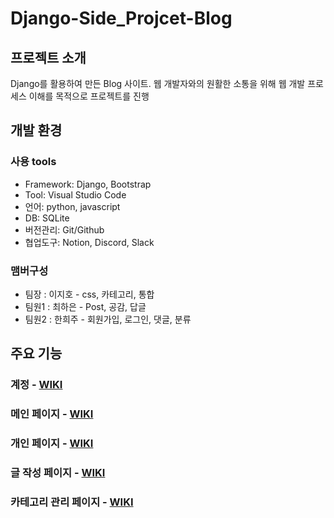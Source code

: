 # Django-Side_Projcet-Blog

## 프로젝트 소개
Django를 활용하여 만든 Blog 사이트. 웹 개발자와의 원활한 소통을 위해 웹 개발 프로세스 이해를 목적으로 프로젝트를 진행

## 개발 환경

### 사용 tools
- Framework: Django, Bootstrap
- Tool: Visual Studio Code
- 언어: python, javascript
- DB: SQLite
- 버전관리: Git/Github
- 협업도구: Notion, Discord, Slack

### 맴버구성
- 팀장 : 이지호 - css, 카테고리, 통합
- 팀원1 : 최하은 - Post, 공감, 답글
- 팀원2 : 한희주 - 회원가입, 로그인, 댓글, 분류

## 주요 기능

### 계정 - [WIKI](https://github.com/0choki0/makeBlog/wiki/%EA%B3%84%EC%A0%95)

### 메인 페이지 - [WIKI](https://github.com/0choki0/makeBlog/wiki/%EB%A9%94%EC%9D%B8-%ED%8E%98%EC%9D%B4%EC%A7%80)

### 개인 페이지 - [WIKI](https://github.com/0choki0/makeBlog/wiki/%EA%B0%9C%EC%9D%B8-%ED%8E%98%EC%9D%B4%EC%A7%80)

### 글 작성 페이지 - [WIKI](https://github.com/0choki0/makeBlog/wiki/%EA%B8%80-%EC%9E%91%EC%84%B1-%ED%8E%98%EC%9D%B4%EC%A7%80)

### 카테고리 관리 페이지 - [WIKI](https://github.com/0choki0/makeBlog/wiki/%EC%B9%B4%ED%85%8C%EA%B3%A0%EB%A6%AC-%EA%B4%80%EB%A6%AC-%ED%8E%98%EC%9D%B4%EC%A7%80)
